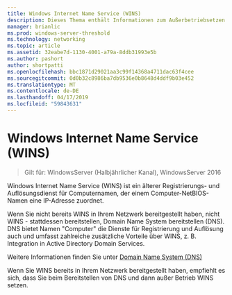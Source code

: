 ```yaml
---
title: Windows Internet Name Service (WINS)
description: Dieses Thema enthält Informationen zum Außerbetriebsetzen von WINS, und Verwenden von DNS für Namensauflösungsdienste in Ihrem Netzwerk.
manager: brianlic
ms.prod: windows-server-threshold
ms.technology: networking
ms.topic: article
ms.assetid: 32eabe7d-1130-4001-a79a-8ddb31993e5b
ms.author: pashort
author: shortpatti
ms.openlocfilehash: bbc1871d29021aa3c99f14368a4711dac63f4cee
ms.sourcegitcommit: 0d0b32c8986ba7db9536e0b8648d4ddf9b03e452
ms.translationtype: MT
ms.contentlocale: de-DE
ms.lasthandoff: 04/17/2019
ms.locfileid: "59843631"
---
```

#  <a name="windows-internet-name-service-wins"></a>Windows Internet Name Service (WINS)

>Gilt für: WindowsServer (Halbjährlicher Kanal), WindowsServer 2016

Windows Internet Name Service (WINS) ist ein älterer Registrierungs- und Auflösungsdienst für Computernamen, der einem Computer-NetBIOS-Namen eine IP-Adresse zuordnet.

Wenn Sie nicht bereits WINS in Ihrem Netzwerk bereitgestellt haben, nicht WINS - stattdessen bereitstellen, Domain Name System bereitstellen \(DNS\). DNS bietet Namen "Computer" die Dienste für Registrierung und Auflösung auch und umfasst zahlreiche zusätzliche Vorteile über WINS, z. B. Integration in Active Directory Domain Services.

Weitere Informationen finden Sie unter [Domain Name System (DNS)](https://docs.microsoft.com/windows-server/networking/dns/dns-top)

Wenn Sie WINS bereits in Ihrem Netzwerk bereitgestellt haben, empfiehlt es sich, dass Sie beim Bereitstellen von DNS und dann außer Betrieb WINS setzen.
